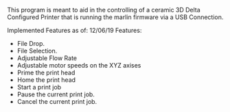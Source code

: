 This program is meant to aid in the controlling of a ceramic 3D Delta 
Configured Printer that is running the marlin firmware via a USB Connection.

Implemented Features as of: 12/06/19
Features:
- File Drop.
- File Selection.
- Adjustable Flow Rate
- Adjustable motor speeds on the XYZ axises 
- Prime the print head
- Home the print head
- Start a print job
- Pause the current print job.
- Cancel the current print job.
